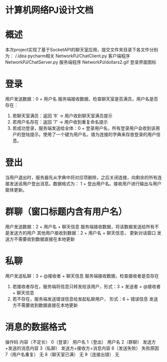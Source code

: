 # 计算机网络PJ设计文档 
# 概述 
本次project实现了基于SocketAPI的聊天室应用，提交文件夹目录下各文件分别为：
/.idea pycharm相关 
NetworkPJ/ChatClient.py 客户端程序 
NetworkPJ/ChatServer.py 服务端程序 
NetworkPJ/dollars2.gif 登录界面图标

# 登录
用户发送数据：0 + 用户名
服务端接收数据，检查聊天室是否满员，用户名是否存在：
1. 若聊天室满员：返回 ‘8’ -> 用户收到聊天室满员提示 
2. 若用户名存在：返回 ‘7’ -> 用户收到重复命名提示 
3. 若成功登录，服务端发送给全体：0 + 登录用户名，所有登录用户会收到该用户的登陆提示。使用了一个键为用户名，值为连接的字典来存放登录的用户信息。

# 登出
当用户退出时，服务器先从字典中将对应项删除，之后关闭连接，向剩余的所有连接发送该用户登出消息。数据格式为： 1 + 登出用户名。接收用户进行输出与用户窗体更新。

# 群聊（窗口标题内含有用户名）
用户发送数据：2 + 用户名 + 聊天信息
服务端接收数据，将该数据发送给所有不是发送方的用户
其他用户接收到数据：2 + 用户名 + 聊天信息， 更新对话窗口
发送方不需要收到数据直接在本地更新

# 私聊
用户发送私聊：3 + @接收者 + 聊天信息
服务端接收数据，检查接收者是否存在
1. 若接收者存在，服务端将信息只转发给该用户，形式：3 + 发送者 + @接收者 + 聊天信息 
2. 若不存在，服务端发送错误信息给发起私聊用户， 形式：6 + 错误信息
发送方不需要收到数据直接在本地更新

# 消息的数据格式
操作码 内容（不定长）
0（登录） 用户名
1（登出） 用户名
2（群聊） 发送方+发送的消息内容
3（私聊） 发送方+接收方+消息内容
6（发送失败） 失败原因
7（用户名重复） 无
8（聊天室已满） 无
9（连接出错） 无
